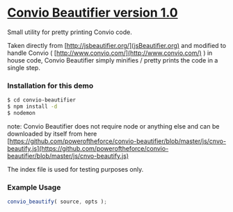 # [Convio Beautifier version 1.0](https://github.com/poweroftheforce/convio-beautifier)

Small utility for pretty printing Convio code.

Taken directly from [http://jsbeautifier.org/](jsBeautifier.org) and modified to
handle Convio ( [http://www.convio.com/](http://www.convio.com/) ) in house code,
Convio Beautifier simply minifies / pretty prints the code in a single step.

### Installation for this demo

```sh
$ cd convio-beautifier
$ npm install -d
$ nodemon
```

note: Convio Beautifier does not require node or anything else and can be downloaded by itself from here
 [https://github.com/poweroftheforce/convio-beautifier/blob/master/js/cnvo-beautify.js](https://github.com/poweroftheforce/convio-beautifier/blob/master/js/cnvo-beautify.js)

The index file is used for testing purposes only.

### Example Usage

```javascript
convio_beautify( source, opts );
```
